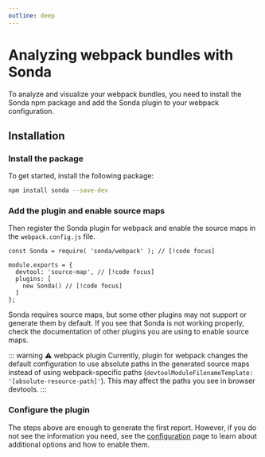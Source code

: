 ```yaml
---
outline: deep
---
```


# Analyzing webpack bundles with Sonda

To analyze and visualize your webpack bundles, you need to install the Sonda npm package and add the Sonda plugin to your webpack configuration.

## Installation

### Install the package

To get started, install the following package:

```bash
npm install sonda --save-dev
```

### Add the plugin and enable source maps

Then register the Sonda plugin for webpack and enable the source maps in the `webpack.config.js` file.

```js{1,4,6}
const Sonda = require( 'sonda/webpack' ); // [!code focus]

module.exports = {
  devtool: 'source-map', // [!code focus]
  plugins: [
    new Sonda() // [!code focus]
  ]
};
```

Sonda requires source maps, but some other plugins may not support or generate them by default. If you see that Sonda is not working properly, check the documentation of other plugins you are using to enable source maps.

::: warning ⚠️ webpack plugin
Currently, plugin for webpack changes the default configuration to use absolute paths in the generated source maps instead of using webpack-specific paths (`devtoolModuleFilenameTemplate: '[absolute-resource-path]'`). This may affect the paths you see in browser devtools.
:::

### Configure the plugin

The steps above are enough to generate the first report. However, if you do not see the information you need, see the [configuration](/configuration) page to learn about additional options and how to enable them.
